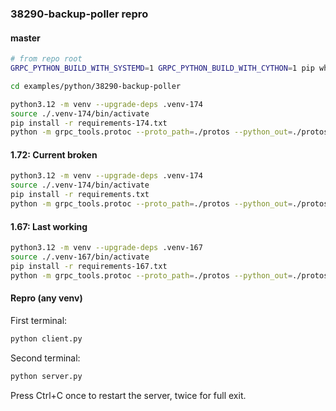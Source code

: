 ### 38290-backup-poller repro

#### master

```sh
# from repo root
GRPC_PYTHON_BUILD_WITH_SYSTEMD=1 GRPC_PYTHON_BUILD_WITH_CYTHON=1 pip wheel . -w dist

cd examples/python/38290-backup-poller

python3.12 -m venv --upgrade-deps .venv-174
source ./.venv-174/bin/activate
pip install -r requirements-174.txt
python -m grpc_tools.protoc --proto_path=./protos --python_out=./protos/v6 --pyi_out=./protos/v6 --grpc_python_out=./protos/v6 ./protos/server.proto
```

#### 1.72: Current broken

```sh
python3.12 -m venv --upgrade-deps .venv-174
source ./.venv-174/bin/activate
pip install -r requirements.txt
python -m grpc_tools.protoc --proto_path=./protos --python_out=./protos/v6 --pyi_out=./protos/v6 --grpc_python_out=./protos/v6 ./protos/server.proto
```

#### 1.67: Last working

```sh
python3.12 -m venv --upgrade-deps .venv-167
source ./.venv-167/bin/activate
pip install -r requirements-167.txt
python -m grpc_tools.protoc --proto_path=./protos --python_out=./protos/v5 --pyi_out=./protos/v5 --grpc_python_out=./protos/v5 ./protos/server.proto
```

#### Repro (any venv)

First terminal:

```sh
python client.py
```

Second terminal:

```sh
python server.py
```

Press Ctrl+C once to restart the server, twice for full exit.

